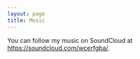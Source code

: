 ```yaml
---
layout: page
title: Music
---
```


You can follow my music on SoundCloud at <https://soundcloud.com/wcerfgba/>.
